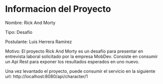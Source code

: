 # Informacion del Proyecto
Nombre: Rick And Morty

Tipo: Desafío

Postulante: Luis Herrera Ramírez

Motivo: El proyecto Rick And Morty es un desafío para presentar en entrevista laboral solicitado por la empresa MobDev.
Consiste en consumir un Api Rest para exponer los resultados esperados en uno nuevo.

Una vez levantado el proyecto, puede consumir el servicio en la siguiente url: http://localhost:8080/api/character/1

